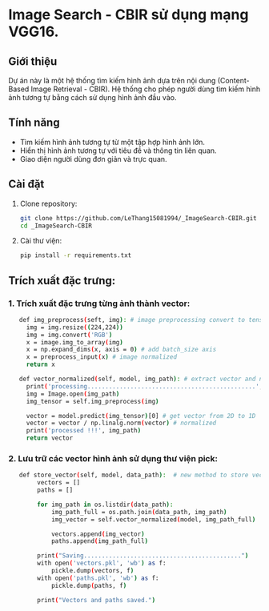 # Image Search - CBIR sử dụng mạng VGG16.

## Giới thiệu
Dự án này là một hệ thống tìm kiếm hình ảnh dựa trên nội dung (Content-Based Image Retrieval - CBIR). Hệ thống cho phép người dùng tìm kiếm hình ảnh tương tự bằng cách sử dụng hình ảnh đầu vào.

## Tính năng
- Tìm kiếm hình ảnh tương tự từ một tập hợp hình ảnh lớn.
- Hiển thị hình ảnh tương tự với tiêu đề và thông tin liên quan.
- Giao diện người dùng đơn giản và trực quan.

## Cài đặt
1. Clone repository:
   ```bash
   git clone https://github.com/LeThang15081994/_ImageSearch-CBIR.git
   cd _ImageSearch-CBIR
   ```
2. Cài thư viện:
   ```bash
   pip install -r requirements.txt
   
## Trích xuất đặc trưng:
### 1. Trích xuất đặc trưng từng ảnh thành vector:
   ```bash
      def img_preprocess(seft, img): # image preprocessing convert to tensor
        img = img.resize((224,224)) 
        img = img.convert('RGB') 
        x = image.img_to_array(img)
        x = np.expand_dims(x, axis = 0) # add batch_size axis
        x = preprocess_input(x) # image normalized
        return x

      def vector_normalized(self, model, img_path): # extract vector and normalized
        print('processing...............................................', img_path)
        img = Image.open(img_path)
        img_tensor = self.img_preprocess(img)

        vector = model.predict(img_tensor)[0] # get vector from 2D to 1D
        vector = vector / np.linalg.norm(vector) # normalized
        print('processed !!!', img_path)
        return vector
   ```
### 2. Lưu trữ các vector hình ảnh sử dụng thư viện pick:
   ```bash
      def store_vector(self, model, data_path):  # new method to store vectors
           vectors = []
           paths = []
   
           for img_path in os.listdir(data_path):
               img_path_full = os.path.join(data_path, img_path)
               img_vector = self.vector_normalized(model, img_path_full)
   
               vectors.append(img_vector)
               paths.append(img_path_full)
   
           print("Saving............................................")
           with open('vectors.pkl', 'wb') as f:
               pickle.dump(vectors, f)
           with open('paths.pkl', 'wb') as f:
               pickle.dump(paths, f)
   
           print("Vectors and paths saved.")
